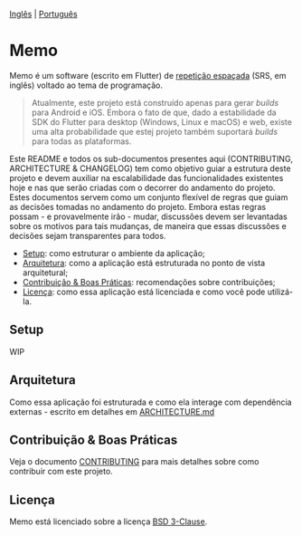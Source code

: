 [Inglês](README.MD) | [Português](README_ptbr.md)

# Memo

Memo é um software (escrito em Flutter) de [repetição espaçada](https://en.wikipedia.org/wiki/Spaced_repetition) (SRS, em inglês) voltado ao tema de programação.

> Atualmente, este projeto está construído apenas para gerar *builds* para Android e iOS. Embora o fato de que, dado a estabilidade
> da SDK do Flutter para desktop (Windows, Linux e macOS) e web, existe uma alta probabilidade que estej projeto também suportará 
> *builds* para todas as plataformas.

Este README e todos os sub-documentos presentes aqui (CONTRIBUTING, ARCHITECTURE & CHANGELOG) tem como objetivo guiar a 
estrutura deste projeto e devem auxiliar na escalabilidade das funcionalidades existentes hoje e nas que serão criadas
com o decorrer do andamento do projeto. Estes documentos servem como um conjunto flexível de regras que guiam as 
decisões tomadas no andamento do projeto. Embora estas regras possam - e provavelmente irão - mudar, discussões devem
ser levantadas sobre os motivos para tais mudanças, de maneira que essas discussões e decisões sejam transparentes para 
todos.

- [Setup](#-setup): como estruturar o ambiente da aplicação;
- [Arquitetura](#-arquitetura): como a aplicação está estruturada no ponto de vista arquitetural;
- [Contribuição & Boas Práticas](#-contribuição--boas-práticas): recomendações sobre contribuições;
- [Licença](#-licença): como essa aplicação está licenciada e como você pode utilizá-la.

## Setup

WIP

## Arquitetura

Como essa aplicação foi estruturada e como ela interage com dependência externas - escrito em detalhes em 
[ARCHITECTURE.md](ARCHITECTURE.md)

## Contribuição & Boas Práticas

Veja o documento [CONTRIBUTING](CONTRIBUTING.md) para mais detalhes sobre como contribuir com este projeto.

## Licença

Memo está licenciado sobre a licença [BSD 3-Clause](LICENSE).